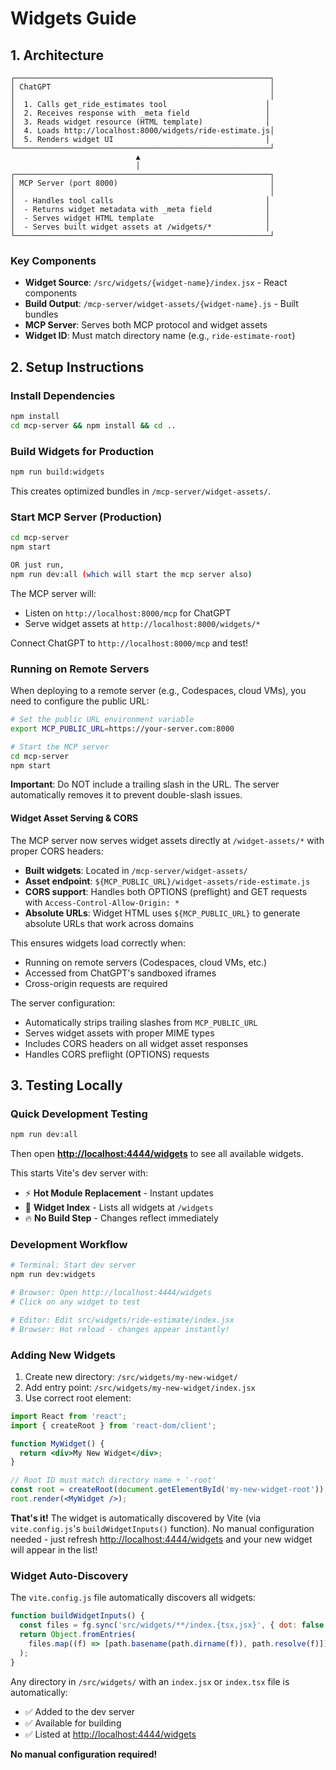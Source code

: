 # Widgets Guide

## 1. Architecture

```
┌─────────────────────────────────────────────────────────┐
│ ChatGPT                                                 │
│                                                         │
│  1. Calls get_ride_estimates tool                      │
│  2. Receives response with _meta field                 │
│  3. Reads widget resource (HTML template)              │
│  4. Loads http://localhost:8000/widgets/ride-estimate.js│
│  5. Renders widget UI                                  │
└─────────────────────────────────────────────────────────┘
                            ▲
                            │
┌─────────────────────────────────────────────────────────┐
│ MCP Server (port 8000)                                  │
│                                                         │
│  - Handles tool calls                                  │
│  - Returns widget metadata with _meta field            │
│  - Serves widget HTML template                         │
│  - Serves built widget assets at /widgets/*            │
└─────────────────────────────────────────────────────────┘
```

### Key Components

- **Widget Source**: `/src/widgets/{widget-name}/index.jsx` - React components
- **Build Output**: `/mcp-server/widget-assets/{widget-name}.js` - Built bundles
- **MCP Server**: Serves both MCP protocol and widget assets
- **Widget ID**: Must match directory name (e.g., `ride-estimate-root`)

## 2. Setup Instructions

### Install Dependencies

```bash
npm install
cd mcp-server && npm install && cd ..
```

### Build Widgets for Production

```bash
npm run build:widgets
```

This creates optimized bundles in `/mcp-server/widget-assets/`.

### Start MCP Server (Production)

```bash
cd mcp-server
npm start

OR just run,
npm run dev:all (which will start the mcp server also)
```

The MCP server will:

- Listen on `http://localhost:8000/mcp` for ChatGPT
- Serve widget assets at `http://localhost:8000/widgets/*`

Connect ChatGPT to `http://localhost:8000/mcp` and test!

### Running on Remote Servers

When deploying to a remote server (e.g., Codespaces, cloud VMs), you need to configure the public URL:

```bash
# Set the public URL environment variable
export MCP_PUBLIC_URL=https://your-server.com:8000

# Start the MCP server
cd mcp-server
npm start
```

**Important**: Do NOT include a trailing slash in the URL. The server automatically removes it to prevent double-slash issues.

#### Widget Asset Serving & CORS

The MCP server now serves widget assets directly at `/widget-assets/*` with proper CORS headers:

- **Built widgets**: Located in `/mcp-server/widget-assets/`
- **Asset endpoint**: `${MCP_PUBLIC_URL}/widget-assets/ride-estimate.js`
- **CORS support**: Handles both OPTIONS (preflight) and GET requests with `Access-Control-Allow-Origin: *`
- **Absolute URLs**: Widget HTML uses `${MCP_PUBLIC_URL}` to generate absolute URLs that work across domains

This ensures widgets load correctly when:

- Running on remote servers (Codespaces, cloud VMs, etc.)
- Accessed from ChatGPT's sandboxed iframes
- Cross-origin requests are required

The server configuration:

- Automatically strips trailing slashes from `MCP_PUBLIC_URL`
- Serves widget assets with proper MIME types
- Includes CORS headers on all widget asset responses
- Handles CORS preflight (OPTIONS) requests

## 3. Testing Locally

### Quick Development Testing

```bash
npm run dev:all
```

Then open **<http://localhost:4444/widgets>** to see all available widgets.

This starts Vite's dev server with:

- ⚡ **Hot Module Replacement** - Instant updates
- 🎨 **Widget Index** - Lists all widgets at `/widgets`
- 🔥 **No Build Step** - Changes reflect immediately

### Development Workflow

```bash
# Terminal: Start dev server
npm run dev:widgets

# Browser: Open http://localhost:4444/widgets
# Click on any widget to test

# Editor: Edit src/widgets/ride-estimate/index.jsx
# Browser: Hot reload - changes appear instantly!
```

### Adding New Widgets

1. Create new directory: `/src/widgets/my-new-widget/`
2. Add entry point: `/src/widgets/my-new-widget/index.jsx`
3. Use correct root element:

```jsx
import React from 'react';
import { createRoot } from 'react-dom/client';

function MyWidget() {
  return <div>My New Widget</div>;
}

// Root ID must match directory name + '-root'
const root = createRoot(document.getElementById('my-new-widget-root'));
root.render(<MyWidget />);
```

**That's it!** The widget is automatically discovered by Vite (via `vite.config.js`'s `buildWidgetInputs()` function). No manual configuration needed - just refresh <http://localhost:4444/widgets> and your new widget will appear in the list!

### Widget Auto-Discovery

The `vite.config.js` file automatically discovers all widgets:

```javascript
function buildWidgetInputs() {
  const files = fg.sync('src/widgets/**/index.{tsx,jsx}', { dot: false });
  return Object.fromEntries(
    files.map((f) => [path.basename(path.dirname(f)), path.resolve(f)])
  );
}
```

Any directory in `/src/widgets/` with an `index.jsx` or `index.tsx` file is automatically:

- ✅ Added to the dev server
- ✅ Available for building
- ✅ Listed at <http://localhost:4444/widgets>

**No manual configuration required!**
